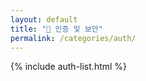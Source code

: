 ```yaml
---
layout: default
title: "📁 인증 및 보안"
permalink: /categories/auth/
---
```


{% include auth-list.html %}
